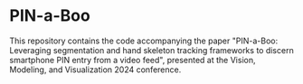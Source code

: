 # PIN-a-Boo
This repository contains the code accompanying the paper "PIN-a-Boo: Leveraging segmentation and hand skeleton tracking frameworks to discern smartphone PIN entry from a video feed", presented at the Vision, Modeling, and Visualization 2024 conference.
